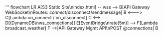 '''
flowchart LR
A[S3 Static Site\nindex.html] -- wss --> B[API Gateway WebSocket\nRoutes: $connect/$disconnect/sendmessage]
B <---> C[Lambda on_connect / on_disconnect]
C <--> D[(DynamoDB\nws_connections)]
E[EventBridge\nrate(5m)] --> F[Lambda broadcast_weather]
F -->|API Gateway Mgmt API\nPOST @connections| B
